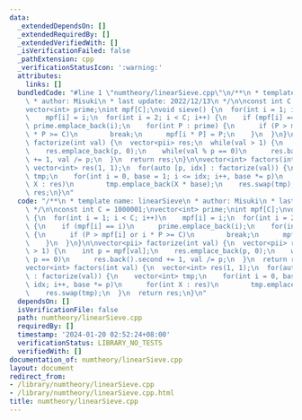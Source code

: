 ```yaml
---
data:
  _extendedDependsOn: []
  _extendedRequiredBy: []
  _extendedVerifiedWith: []
  _isVerificationFailed: false
  _pathExtension: cpp
  _verificationStatusIcon: ':warning:'
  attributes:
    links: []
  bundledCode: "#line 1 \"numtheory/linearSieve.cpp\"\n/**\n * template name: linearSieve\n\
    \ * author: Misuki\n * last update: 2022/12/13\n */\n\nconst int C = 1000001;\n\
    vector<int> prime;\nint mpf[C];\nvoid sieve() {\n  for(int i = 1; i < C; i++)\n\
    \    mpf[i] = i;\n  for(int i = 2; i < C; i++) {\n    if (mpf[i] == i)\n     \
    \ prime.emplace_back(i);\n    for(int P : prime) {\n      if (P > mpf[i] or i\
    \ * P >= C)\n        break;\n      mpf[i * P] = P;\n    }\n  }\n}\n\nvector<pii>\
    \ factorize(int val) {\n  vector<pii> res;\n  while(val > 1) {\n    int p = mpf[val];\n\
    \    res.emplace_back(p, 0);\n    while(val % p == 0)\n      res.back().second\
    \ += 1, val /= p;\n  }\n  return res;\n}\n\nvector<int> factors(int val) {\n \
    \ vector<int> res(1, 1);\n  for(auto [p, idx] : factorize(val)) {\n    vector<int>\
    \ tmp;\n    for(int i = 0, base = 1; i <= idx; i++, base *= p)\n      for(int\
    \ X : res)\n        tmp.emplace_back(X * base);\n    res.swap(tmp);\n  }\n  return\
    \ res;\n}\n"
  code: "/**\n * template name: linearSieve\n * author: Misuki\n * last update: 2022/12/13\n\
    \ */\n\nconst int C = 1000001;\nvector<int> prime;\nint mpf[C];\nvoid sieve()\
    \ {\n  for(int i = 1; i < C; i++)\n    mpf[i] = i;\n  for(int i = 2; i < C; i++)\
    \ {\n    if (mpf[i] == i)\n      prime.emplace_back(i);\n    for(int P : prime)\
    \ {\n      if (P > mpf[i] or i * P >= C)\n        break;\n      mpf[i * P] = P;\n\
    \    }\n  }\n}\n\nvector<pii> factorize(int val) {\n  vector<pii> res;\n  while(val\
    \ > 1) {\n    int p = mpf[val];\n    res.emplace_back(p, 0);\n    while(val %\
    \ p == 0)\n      res.back().second += 1, val /= p;\n  }\n  return res;\n}\n\n\
    vector<int> factors(int val) {\n  vector<int> res(1, 1);\n  for(auto [p, idx]\
    \ : factorize(val)) {\n    vector<int> tmp;\n    for(int i = 0, base = 1; i <=\
    \ idx; i++, base *= p)\n      for(int X : res)\n        tmp.emplace_back(X * base);\n\
    \    res.swap(tmp);\n  }\n  return res;\n}\n"
  dependsOn: []
  isVerificationFile: false
  path: numtheory/linearSieve.cpp
  requiredBy: []
  timestamp: '2024-01-20 02:52:24+08:00'
  verificationStatus: LIBRARY_NO_TESTS
  verifiedWith: []
documentation_of: numtheory/linearSieve.cpp
layout: document
redirect_from:
- /library/numtheory/linearSieve.cpp
- /library/numtheory/linearSieve.cpp.html
title: numtheory/linearSieve.cpp
---
```

